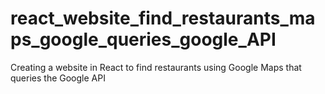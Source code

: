 # react_website_find_restaurants_maps_google_queries_google_API
Creating a website in React to find restaurants using Google Maps that queries the Google API
